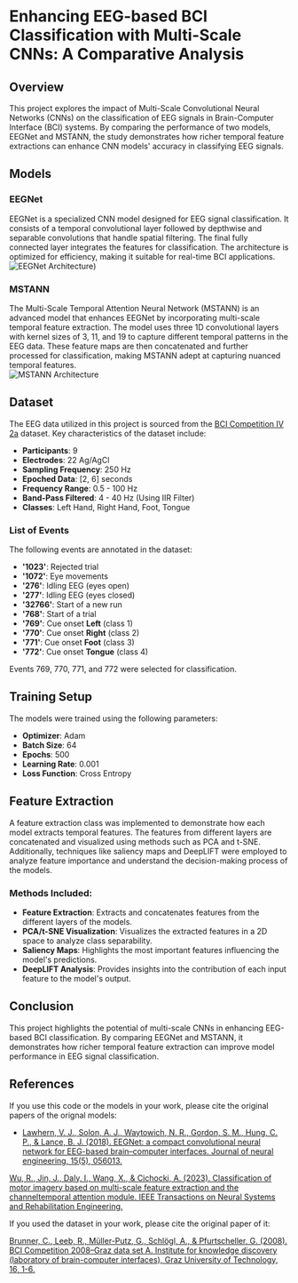 # Enhancing EEG-based BCI Classification with Multi-Scale CNNs: A Comparative Analysis

## Overview
This project explores the impact of Multi-Scale Convolutional Neural Networks (CNNs) on the classification of EEG signals in Brain-Computer Interface (BCI) systems. By comparing the performance of two models, EEGNet and MSTANN, the study demonstrates how richer temporal feature extractions can enhance CNN models' accuracy in classifying EEG signals.

## Models
### EEGNet
EEGNet is a specialized CNN model designed for EEG signal classification. It consists of a temporal convolutional layer followed by depthwise and separable convolutions that handle spatial filtering. The final fully connected layer integrates the features for classification. The architecture is optimized for efficiency, making it suitable for real-time BCI applications.  
![EEGNet Architecture](https://drive.google.com/file/d/1mWfOeVIOi5nSba6tOWRaVlQioJ6cmGvC/view?usp=sharing))

### MSTANN
The Multi-Scale Temporal Attention Neural Network (MSTANN) is an advanced model that enhances EEGNet by incorporating multi-scale temporal feature extraction. The model uses three 1D convolutional layers with kernel sizes of 3, 11, and 19 to capture different temporal patterns in the EEG data. These feature maps are then concatenated and further processed for classification, making MSTANN adept at capturing nuanced temporal features.  
![MSTANN Architecture](https://drive.google.com/file/d/15vBuAUMYisOPryKNCydT_-pqWAziJXhR/view?usp=sharing)

## Dataset
The EEG data utilized in this project is sourced from the [BCI Competition IV 2a](http://www.bbci.de/competition/iv/#dataset2a) dataset. Key characteristics of the dataset include:

- **Participants**: 9
- **Electrodes**: 22 Ag/AgCl
- **Sampling Frequency**: 250 Hz
- **Epoched Data**: [2, 6] seconds
- **Frequency Range**: 0.5 - 100 Hz
- **Band-Pass Filtered**: 4 - 40 Hz (Using IIR Filter)
- **Classes**: Left Hand, Right Hand, Foot, Tongue

### List of Events
The following events are annotated in the dataset:

- **'1023'**: Rejected trial
- **'1072'**: Eye movements
- **'276'**: Idling EEG (eyes open)
- **'277'**: Idling EEG (eyes closed)
- **'32766'**: Start of a new run
- **'768'**: Start of a trial
- **'769'**: Cue onset **Left** (class 1)
- **'770'**: Cue onset **Right** (class 2)
- **'771'**: Cue onset **Foot** (class 3)
- **'772'**: Cue onset **Tongue** (class 4)

Events 769, 770, 771, and 772 were selected for classification.

## Training Setup
The models were trained using the following parameters:

- **Optimizer**: Adam
- **Batch Size**: 64
- **Epochs**: 500
- **Learning Rate**: 0.001
- **Loss Function**: Cross Entropy

## Feature Extraction
A feature extraction class was implemented to demonstrate how each model extracts temporal features. The features from different layers are concatenated and visualized using methods such as PCA and t-SNE. Additionally, techniques like saliency maps and DeepLIFT were employed to analyze feature importance and understand the decision-making process of the models.

### Methods Included:
- **Feature Extraction**: Extracts and concatenates features from the different layers of the models.
- **PCA/t-SNE Visualization**: Visualizes the extracted features in a 2D space to analyze class separability.
- **Saliency Maps**: Highlights the most important features influencing the model's predictions.
- **DeepLIFT Analysis**: Provides insights into the contribution of each input feature to the model's output.

## Conclusion
This project highlights the potential of multi-scale CNNs in enhancing EEG-based BCI classification. By comparing EEGNet and MSTANN, it demonstrates how richer temporal feature extraction can improve model performance in EEG signal classification.

## References
If you use this code or the models in your work, please cite the original papers of the orignal models:

- [Lawhern, V. J., Solon, A. J., Waytowich, N. R., Gordon, S. M., Hung, C. P., & Lance, B. J. (2018). EEGNet: a compact convolutional neural network for EEG-based brain–computer interfaces. Journal of neural engineering, 15(5), 056013.](https://iopscience.iop.org/article/10.1088/1741-2552/aace8c)

[Wu, R., Jin, J., Daly, I., Wang, X., & Cichocki, A. (2023). Classification of motor imagery based on multi-scale feature extraction and the channeltemporal attention module. IEEE Transactions on Neural Systems and Rehabilitation Engineering.](https://ieeexplore.ieee.org/iel7/7333/4359219/10180110.pdf)

If you used the dataset in your work, please cite the original paper of it:

[Brunner, C., Leeb, R., Müller-Putz, G., Schlögl, A., & Pfurtscheller, G. (2008). BCI Competition 2008–Graz data set A. Institute for knowledge discovery (laboratory of brain-computer interfaces), Graz University of Technology, 16, 1-6.](https://lampz.tugraz.at/~bci/database/001-2014/description.pdf)
